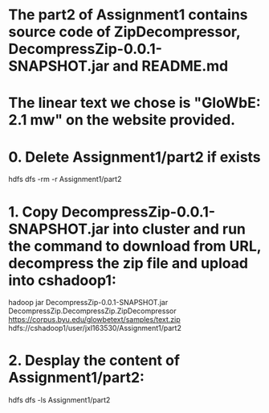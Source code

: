 # The part2 of Assignment1 contains source code of ZipDecompressor, DecompressZip-0.0.1-SNAPSHOT.jar and README.md
# The linear text we chose is "GloWbE: 2.1 mw" on the website provided. 

# 0. Delete Assignment1/part2 if exists

hdfs dfs -rm -r Assignment1/part2

# 1. Copy DecompressZip-0.0.1-SNAPSHOT.jar into cluster and run the command to download from URL, decompress the zip file and upload into cshadoop1:

hadoop jar DecompressZip-0.0.1-SNAPSHOT.jar DecompressZip.DecompressZip.ZipDecompressor https://corpus.byu.edu/glowbetext/samples/text.zip hdfs://cshadoop1/user/jxl163530/Assignment1/part2


# 2. Desplay the content of Assignment1/part2:
hdfs dfs -ls Assignment1/part2


